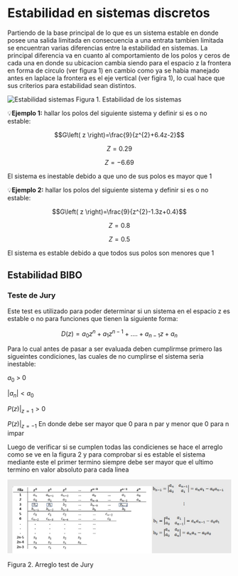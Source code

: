 # Estabilidad en sistemas discretos 
Partiendo de la base principal de lo que es un sistema estable en donde posee una salida limitada en consecuencia a una entrata tambien limitada se encuentran varias diferencias entre la estabilidad en sistemas. La principal diferencia va en cuanto al comportamiento de los polos y ceros de cada una en donde su ubicacion cambia siendo para el espacio z la frontera en forma de circulo (ver figura 1) en cambio como ya se habia manejado antes en laplace la frontera es el eje vertical (ver figira 1), lo cual hace que sus criterios para estabilidad sean distintos. 

![Estabilidad sistemas](https://i.ytimg.com/vi/sn13Faf7ALI/maxresdefault.jpg)
Figura 1. Estabilidad de los sistemas 

💡**Ejemplo 1:** hallar los polos del siguiente sistema y definir si es o no estable:

$$G\left( z \right)=\frac{9}{z^{2}+6.4z-2}$$

$$Z=0.29$$

$$Z=-6.69$$

El sistema es inestable debido a que uno de sus polos es mayor que 1

💡**Ejemplo 2:** hallar los polos del siguiente sistema y definir si es o no estable:

$$G\left( z \right)=\frac{9}{z^{2}-1.3z+0.4}$$

$$Z=0.8$$

$$Z=0.5$$

El sistema es estable debido a que todos sus polos son menores que 1

## Estabilidad BIBO
### Teste de Jury
Este test es utilizado para poder determinar si un sistema en el espacio z es estable o no para funciones que tienen la siguiente forma:

$$D\left( z \right)= a_{0}z^{n}+a_{1}z^{n-1}+....+a_{n-1}z+a_{n}$$

Para lo cual antes de pasar a ser evaluada deben cumplirmse primero las sigueintes condiciones, las cuales de no cumplirse el sistema seria inestable:

$a_{0}$ > 0   

$|a_{n}| < a_{0}$

$P(z)|_{z=1} > 0$

$P(z)|_{z=-1}$  En donde debe ser mayor que 0 para n par y menor que 0 para n impar

Luego de verificar si se cumplen todas las condicienes se hace el arreglo como se ve en la figura 2 y para comprobar si es estable el sistema mediante este el primer termino siempre debe ser mayor que el ultimo termino en valor absoluto para cada linea

![Figura](https://github.com/Daniel84411/Apuntes-de-clase/blob/main/Imagenes/arreglo%20de%20Jury.jpg)

Figura 2. Arreglo test de Jury
